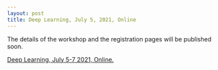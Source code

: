 ```yaml
---
layout: post
title: Deep Learning, July 5, 2021, Online
---
```

The details of the workshop and the registration pages will be published soon.

[Deep Learning, July 5-7 2021, Online.](https://escience-academy.github.io/2021-07-05-deep-learning/)
